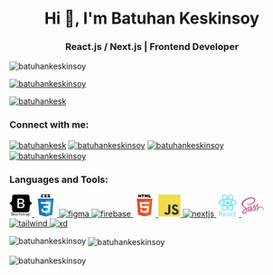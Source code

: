 <h1 align="center">Hi 👋, I'm Batuhan Keskinsoy</h1>
<h3 align="center">React.js / Next.js | Frontend Developer</h3>

<p align="left"> <img src="https://komarev.com/ghpvc/?username=batuhankeskinsoy&label=Profile%20views&color=0e75b6&style=flat" alt="batuhankeskinsoy" /> </p>

<p align="left"> <a href="https://github.com/ryo-ma/github-profile-trophy"><img src="https://github-profile-trophy.vercel.app/?username=batuhankeskinsoy" alt="batuhankeskinsoy" /></a> </p>

<p align="left"> <a href="https://twitter.com/batuhankesk" target="blank"><img src="https://img.shields.io/twitter/follow/batuhankesk?logo=twitter&style=for-the-badge" alt="batuhankesk" /></a> </p>

<h3 align="left">Connect with me:</h3>
<p align="left">
<a href="https://twitter.com/batuhankesk" target="blank"><img align="center" src="https://raw.githubusercontent.com/rahuldkjain/github-profile-readme-generator/master/src/images/icons/Social/twitter.svg" alt="batuhankesk" height="30" width="40" /></a>
<a href="https://linkedin.com/in/batuhankeskinsoy" target="blank"><img align="center" src="https://raw.githubusercontent.com/rahuldkjain/github-profile-readme-generator/master/src/images/icons/Social/linked-in-alt.svg" alt="batuhankeskinsoy" height="30" width="40" /></a>
<a href="https://fb.com/batuhankeskinsoy" target="blank"><img align="center" src="https://raw.githubusercontent.com/rahuldkjain/github-profile-readme-generator/master/src/images/icons/Social/facebook.svg" alt="batuhankeskinsoy" height="30" width="40" /></a>
<a href="https://instagram.com/batuhankeskinsoy" target="blank"><img align="center" src="https://raw.githubusercontent.com/rahuldkjain/github-profile-readme-generator/master/src/images/icons/Social/instagram.svg" alt="batuhankeskinsoy" height="30" width="40" /></a>
</p>

<h3 align="left">Languages and Tools:</h3>
<p align="left"> <a href="https://getbootstrap.com" target="_blank" rel="noreferrer"> <img src="https://raw.githubusercontent.com/devicons/devicon/master/icons/bootstrap/bootstrap-plain-wordmark.svg" alt="bootstrap" width="40" height="40"/> </a> <a href="https://www.w3schools.com/css/" target="_blank" rel="noreferrer"> <img src="https://raw.githubusercontent.com/devicons/devicon/master/icons/css3/css3-original-wordmark.svg" alt="css3" width="40" height="40"/> </a> <a href="https://www.figma.com/" target="_blank" rel="noreferrer"> <img src="https://www.vectorlogo.zone/logos/figma/figma-icon.svg" alt="figma" width="40" height="40"/> </a> <a href="https://firebase.google.com/" target="_blank" rel="noreferrer"> <img src="https://www.vectorlogo.zone/logos/firebase/firebase-icon.svg" alt="firebase" width="40" height="40"/> </a> <a href="https://www.w3.org/html/" target="_blank" rel="noreferrer"> <img src="https://raw.githubusercontent.com/devicons/devicon/master/icons/html5/html5-original-wordmark.svg" alt="html5" width="40" height="40"/> </a> <a href="https://developer.mozilla.org/en-US/docs/Web/JavaScript" target="_blank" rel="noreferrer"> <img src="https://raw.githubusercontent.com/devicons/devicon/master/icons/javascript/javascript-original.svg" alt="javascript" width="40" height="40"/> </a> <a href="https://nextjs.org/" target="_blank" rel="noreferrer"> <img src="https://cdn.worldvectorlogo.com/logos/nextjs-2.svg" alt="nextjs" width="40" height="40"/> </a> <a href="https://reactjs.org/" target="_blank" rel="noreferrer"> <img src="https://raw.githubusercontent.com/devicons/devicon/master/icons/react/react-original-wordmark.svg" alt="react" width="40" height="40"/> </a> <a href="https://sass-lang.com" target="_blank" rel="noreferrer"> <img src="https://raw.githubusercontent.com/devicons/devicon/master/icons/sass/sass-original.svg" alt="sass" width="40" height="40"/> </a> <a href="https://tailwindcss.com/" target="_blank" rel="noreferrer"> <img src="https://www.vectorlogo.zone/logos/tailwindcss/tailwindcss-icon.svg" alt="tailwind" width="40" height="40"/> </a> <a href="https://www.adobe.com/products/xd.html" target="_blank" rel="noreferrer"> <img src="https://cdn.worldvectorlogo.com/logos/adobe-xd.svg" alt="xd" width="40" height="40"/> </a> </p>

<p><img align="left" src="https://github-readme-stats.vercel.app/api/top-langs?username=batuhankeskinsoy&show_icons=true&locale=en&layout=compact" alt="batuhankeskinsoy" /></p>

<p>&nbsp;<img align="center" src="https://github-readme-stats.vercel.app/api?username=batuhankeskinsoy&show_icons=true&locale=en" alt="batuhankeskinsoy" /></p>

<p><img align="center" src="https://github-readme-streak-stats.herokuapp.com/?user=batuhankeskinsoy&" alt="batuhankeskinsoy" /></p>
